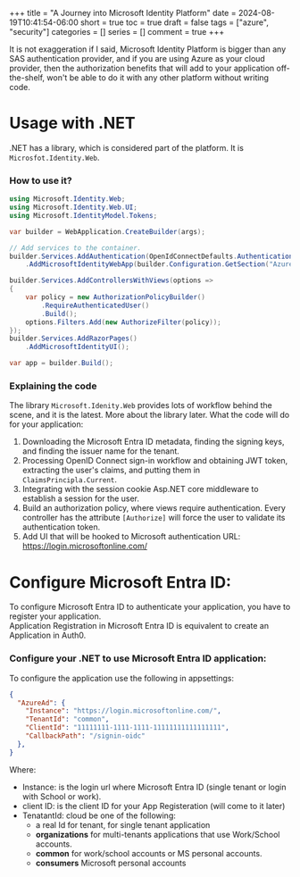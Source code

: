 +++
title = "A Journey into Microsoft Identity Platform"
date = 2024-08-19T10:41:54-06:00
short = true
toc = true
draft = false
tags = ["azure", "security"]
categories = []
series = []
comment = true
+++

It is not exaggeration if I said, Microsoft Identity Platform is bigger than any SAS authentication provider, and if you are using Azure as your cloud provider, then the authorization benefits that will add to your application off-the-shelf, won't be able to do it with any other platform without writing code.

# Usage with .NET

.NET has a library, which is considered part of the platform. It is `Microsfot.Identity.Web`.  
 
### How to use it?

```csharp
using Microsoft.Identity.Web;
using Microsoft.Identity.Web.UI;
using Microsoft.IdentityModel.Tokens;

var builder = WebApplication.CreateBuilder(args);

// Add services to the container.
builder.Services.AddAuthentication(OpenIdConnectDefaults.AuthenticationScheme)
    .AddMicrosoftIdentityWebApp(builder.Configuration.GetSection("AzureAd"));

builder.Services.AddControllersWithViews(options =>
{
    var policy = new AuthorizationPolicyBuilder()
        .RequireAuthenticatedUser()
        .Build();
    options.Filters.Add(new AuthorizeFilter(policy));
});
builder.Services.AddRazorPages()
    .AddMicrosoftIdentityUI();

var app = builder.Build();
```

### Explaining the code
The library `Microsoft.Idenity.Web` provides lots of workflow behind the scene, and it is the latest.
More about the library later.
What the code will do for your application:

1. Downloading the Microsoft Entra ID metadata, finding the signing keys, and finding the issuer name for the tenant.
2. Processing OpenID Connect sign-in workflow and obtaining JWT token, extracting the user's claims, and putting them in `ClaimsPrincipla.Current`.
3. Integrating with the session cookie Asp.NET core middleware to establish a session for the user.
4. Build an authorization policy, where views require authentication. Every controller has the attribute `[Authorize]` will force the user to validate its authentication token.
5. Add UI that will be hooked to Microsoft authentication URL: https://login.microsoftonline.com/

# Configure Microsoft Entra ID:
To configure Microsoft Entra ID to authenticate your application, you have to register your application.  
Application Registration in Microsoft Entra ID is equivalent to create an Application in Auth0.  

### Configure your .NET to use Microsoft Entra ID application:
To configure the application use the following in appsettings:



```json
{
  "AzureAd": {
    "Instance": "https://login.microsoftonline.com/",
    "TenantId": "common",
    "ClientId": "11111111-1111-1111-11111111111111111",
    "CallbackPath": "/signin-oidc"
  },
}
```
Where:

* Instance: is the login url where Microsoft Entra ID (single tenant or login with School or work).
* client ID: is the client ID for your App Registeration (will come to it later)
* TenatantId: cloud be one of the following:
    * a real Id for tenant, for single tenant application
    * **organizations** for multi-tenants applications that use Work/School accounts.
    * **common** for work/school accounts or MS personal accounts.
    * **consumers** Microsoft personal accounts

